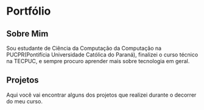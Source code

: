 # Portfólio 

## Sobre Mim
Sou estudante de Ciência da Computação da Computação na PUCPR(Pontifícia Universidade Católica do Paraná), finalizei o curso técnico na TECPUC, e sempre procuro aprender mais sobre tecnologia em geral.

## Projetos
Aqui você vai encontrar alguns dos projetos que realizei durante o decorrer do meu curso.

